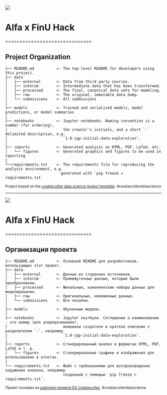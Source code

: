 <a id='ENG'></a>
<a href="#RUS"><img src='https://img.shields.io/badge/ENG -Go to RUS description-blue'></a>

# Alfa x FinU Hack

==============================

## Project Organization

    ├── README.md          <- The top-level README for developers using this project.
    ├── data
    │   ├── external       <- Data from third party sources.
    │   ├── interim        <- Intermediate data that has been transformed.
    │   ├── processed      <- The final, canonical data sets for modeling.
    │   ├── raw            <- The original, immutable data dump.
    │   └── submissions    <- All submissions
    │
    ├── models             <- Trained and serialized models, model predictions, or model summaries
    │
    ├── notebooks          <- Jupyter notebooks. Naming convention is a number (for ordering),
    │                         the creator's initials, and a short `-` delimited description, e.g.
    │                         `1.0-jqp-initial-data-exploration`.
    │
    ├── reports            <- Generated analysis as HTML, PDF, LaTeX, etc.
    │   └── figures        <- Generated graphics and figures to be used in reporting
    │
    └──requirements.txt    <- The requirements file for reproducing the analysis environment, e.g.
                             generated with `pip freeze > requirements.txt`

<p><small>Project based on the <a target="_blank" href="https://drivendata.github.io/cookiecutter-data-science/">cookiecutter data science project template</a>. #cookiecutterdatascience</small></p>

---

<a id='RUS'></a>
<a href="#ENG"><img src='https://img.shields.io/badge/RUS -Go to ENG description-blue'></a>

# Alfa x FinU Hack

==============================

## Организация проекта

    ├── README.md          <- Основной README для разработчиков, использующих этот проект.
    ├── data
    │   ├── external       <- Данные из сторонних источников.
    │   ├── interim        <- Промежуточные данные, которые были преобразованы.
    │   ├── processed      <- Финальные, канонические наборы данных для моделирования.
    │   ├── raw            <- Оригинальные, неизменные данные.
    │   └── submissions    <- Все посылки.
    │
    ├── models             <- Обученные модели.
    │
    ├── notebooks          <- Jupyter ноутбуки. Соглашение о наименовании - это номер (для упорядочивания).
    │                         инициалы создателя и краткое описание с разделителем `-`, например
    │                         `1.0-jqp-initial-data-exploration`.
    │
    ├── reports            <- Сгенерированный анализ в форматах HTML, PDF, LaTeX и т. д.
    │   └── figures        <- Сгенерированные графики и изображения для использования в отчетах.
    │
    └── requirements.txt   <- Файл с требованиями для воспроизведения окружения анализа, например
                              созданный с помощью `pip freeze > requirements.txt`.

<p><small>Проект основан на <a target="_blank" href="https://drivendata.github.io/cookiecutter-data-science/">шаблоне проекта DS Cookiecutter</a>. #cookiecutterdatascience</small></p>
